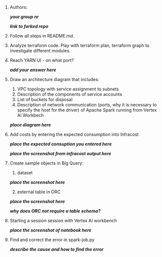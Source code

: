 1. Authors:

   ***your group nr***

   ***link to forked repo***
   
2. Follow all steps in README.md.

3. Analyze terraform code. Play with terraform plan, terraform graph to investigate different modules.
   
4. Reach YARN UI - on what port?
   
   ***add your answer here***
   
5. Draw an architecture diagram that includes:
    1. VPC topology with service assignment to subnets
    2. Description of the components of service accounts
    3. List of buckets for disposal
    4. Description of network communication (ports, why it is necessary to specify the host for the driver) of Apache Spark running from Vertex AI Workbech
  
    ***place diagram here***

6. Add costs by entering the expected consumption into Infracost

   ***place the expected consuption you entered here***

   ***place the screenshot from infracost output here***

7. Create sample objects in Big Query:
    1. dataset
   
    ***place the screenshot here***
   
    2. external table in ORC

    ***place the screenshot here***
   
    ***why does ORC not require a table schema?***
  
8. Starting a session session with Vertex AI workbench

    ***place the screenshot of notebook here***
   
9. Find and correct the error in spark-job.py

    ***describe the cause and how to find the error***
